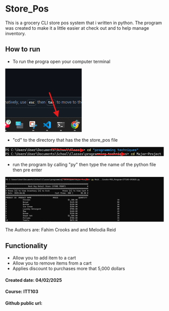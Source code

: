 # Store_Pos
This is a grocery CLI store pos system that i written in python. 
The program was created to make it a little easier at check out and to help manage inventory. 

## How to run
- To run the progra open your computer terminal

![image1](./image/Screenshot-2025-04-06-202121.png)

- "cd" to the directory that has the the store_pos file 

![image2](./image/Screenshot-2025-04-06-204728.png)

- run the program by calling "py" then type the name of the python file then pre enter

![image3](./image/Screenshot-2025-04-06-205512.png)

The Authors are: Fahim Crooks and and Melodia Reid 

## Functionality
- Allow you to add item to a cart
- Allow you to remove items from a cart
- Applies discount to purchases more that 5,000 dollars


#### Created date: 04/02/2025
#### Course: ITT103 
#### Github public url: 
